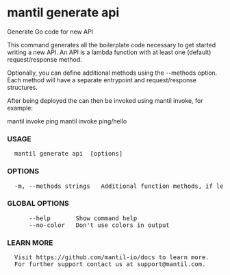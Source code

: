 
# mantil generate api

Generate Go code for new API

This command generates all the boilerplate code necessary to get started writing a new API.
An API is a lambda function with at least one (default) request/response method.

Optionally, you can define additional methods using the --methods option. Each method will have a separate
entrypoint and request/response structures.

After being deployed the can then be invoked using mantil invoke, for example:

mantil invoke ping
mantil invoke ping/hello

### USAGE
<pre>
  mantil generate api <function> [options]
</pre>
### OPTIONS
<pre>
  -m, --methods strings   Additional function methods, if left empty only the Default method will be created
</pre>
### GLOBAL OPTIONS
<pre>
      --help       Show command help
      --no-color   Don't use colors in output
</pre>
### LEARN MORE
<pre>
  Visit https://github.com/mantil-io/docs to learn more.
  For further support contact us at support@mantil.com.
</pre>
